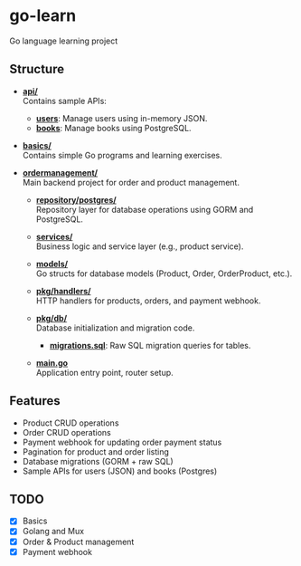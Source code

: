 # go-learn

Go language learning project

## Structure

- [**api/**](./api)  
  Contains sample APIs:
  - [**users**](./api/users): Manage users using in-memory JSON.
  - [**books**](./api/books): Manage books using PostgreSQL.

- [**basics/**](./basics)  
  Contains simple Go programs and learning exercises.

- [**ordermanagement/**](./ordermanagement)  
  Main backend project for order and product management.

  - [**repository/postgres/**](./ordermanagement/internal/repository/postgres)  
    Repository layer for database operations using GORM and PostgreSQL.

  - [**services/**](./ordermanagement/internal/services)  
    Business logic and service layer (e.g., product service).

  - [**models/**](./ordermanagement/internal/models)  
    Go structs for database models (Product, Order, OrderProduct, etc.).

  - [**pkg/handlers/**](./ordermanagement/pkg/handlers)  
    HTTP handlers for products, orders, and payment webhook.

  - [**pkg/db/**](./ordermanagement/pkg/db)  
    Database initialization and migration code.  
    - [**migrations.sql**](./ordermanagement/pkg/db/migrations.sql): Raw SQL migration queries for tables.

  - [**main.go**](./ordermanagement/main.go)  
    Application entry point, router setup.

## Features

- Product CRUD operations
- Order CRUD operations
- Payment webhook for updating order payment status
- Pagination for product and order listing
- Database migrations (GORM + raw SQL)
- Sample APIs for users (JSON) and books (Postgres)

## TODO

- [x] Basics
- [x] Golang and Mux
- [x] Order & Product management
- [x] Payment webhook